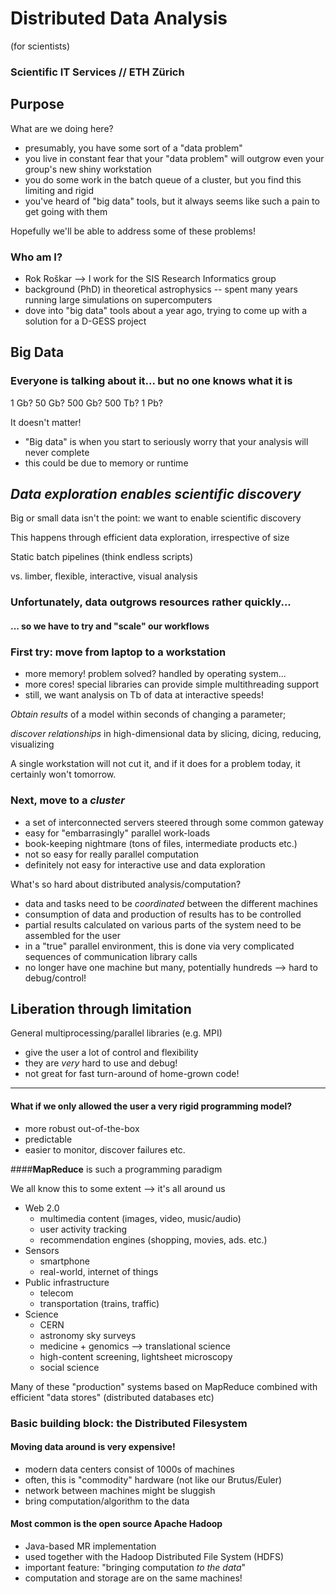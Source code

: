
# Distributed Data Analysis  

(for scientists) <!-- .element: style="font-size:75%;text-align:center" -->

### Scientific IT Services // ETH Zürich



## Purpose

What are we doing here? 

* presumably, you have some sort of a "data problem"
* you live in constant fear that your "data problem" will outgrow even your group's new shiny workstation
* you do some work in the batch queue of a cluster, but you find this limiting and rigid
* you've heard of "big data" tools, but it always seems like such a pain to get going with them

Hopefully we'll be able to address some of these problems!



### Who am I? 

* Rok Roškar --> I work for the SIS Research Informatics group
* background (PhD) in theoretical astrophysics -- spent many years running large simulations on supercomputers
* dove into "big data" tools about a year ago, trying to come up with a solution for a D-GESS project



## Big Data 
### Everyone is talking about it... but no one knows what it is

1 Gb? 50 Gb? 500 Gb? 500 Tb? 1 Pb? <!-- .element: style="text-align:center" -->

It doesn't matter! <!-- .element: style="text-align:center;font-weight:bold" class="fragment" data-fragment-index="1"-->

* "Big data" is when you start to seriously worry that your analysis will never complete <!-- .element: class="fragment" data-fragment-index="2" -->
* this could be due to memory or runtime <!-- .element: class="fragment" data-fragment-index="2" -->



## *Data exploration enables scientific discovery*
Big or small data isn't the point: we want to enable scientific discovery <!-- .element: class="fragment" data-fragment-index="1" -->

This happens through efficient data exploration, irrespective of size <!-- .element: class="fragment" data-fragment-index="2" -->

Static batch pipelines (think endless scripts) <!-- .element: class="fragment" data-fragment-index="3" -->

vs. limber, flexible, interactive, visual analysis <!-- .element: class="fragment" data-fragment-index="4" style="text-align:right"-->



### Unfortunately, data outgrows resources rather quickly...

#### ... so we have to try and "scale" our workflows <!-- .element: class="fragment" data-fragment-index="1" -->



<!-- .slide: data-background="figs/laptop_workstation.svg" data-background-size="contain" -->
### First try: move from laptop to a workstation 

* more memory! problem solved? handled by operating system...
* more cores! special libraries can provide simple multithreading support
* still, we want analysis on Tb of data at interactive speeds! 

*Obtain results* of a model within seconds of changing a parameter; 

*discover relationships* in high-dimensional data by slicing, dicing, reducing, visualizing

A single workstation will not cut it, and if it does for a problem today, it certainly won't tomorrow. 



<!-- .slide: data-background="figs/cluster-computing.svg" data-background-size="contain" -->


<!-- .slide: data-background="figs/cluster-computing.svg" data-background-size="contain"  data-state="background-blur-animation"-->
### Next, move to a *cluster* 

* a set of interconnected servers steered through some common gateway <!-- .element: class="fragment" data-fragment-index="1" -->
* easy for "embarrasingly" parallel work-loads <!-- .element: class="fragment" data-fragment-index="1" -->
* book-keeping nightmare (tons of files, intermediate products etc.) <!-- .element: class="fragment" data-fragment-index="1" -->
* not so easy for really parallel computation <!-- .element: class="fragment" data-fragment-index="1" -->
* definitely not easy for interactive use and data exploration <!-- .element: class="fragment" data-fragment-index="1" -->



What's so hard about distributed analysis/computation? 

* data and tasks need to be *coordinated* between the different machines
* consumption of data and production of results has to be controlled
* partial results calculated on various parts of the system need to be assembled for the user
* in a "true" parallel environment, this is done via very complicated sequences of communication library calls
* no longer have one machine but many, potentially hundreds --> hard to debug/control!



## Liberation through limitation

General multiprocessing/parallel libraries (e.g. MPI)
* give the user a lot of control and flexibility
* they are *very* hard to use and debug!
* not great for fast turn-around of home-grown code!

<hr class="fragment visible" data-fragment-index="0">

<h4 class="fragment visible" data-fragment-index="0">What if we only allowed the user a very rigid programming model?</h4>

<ul style="text-align:left" class="fragment visible" data-fragment-index="0">
<li>more robust out-of-the-box</li>
<li>predictable</li>
<li>easier to monitor, discover failures etc.</li>
</ul>


<!-- .slide: data-background="figs/mapreduce.svg" data-background-size="contain" -->


<!-- .slide: data-background="figs/mapreduce.svg" data-background-size="contain" data-state="background-blur-animation"-->
####**MapReduce** is such a programming paradigm

We all know this to some extent --> it's all around us <!-- .element class="fragment" data-fragment-index="1" style="text-align:center"-->

* Web 2.0 <!-- .element class="fragment" data-fragment-index="2" -->
    * multimedia content (images, video, music/audio) 
    * user activity tracking 
    * recommendation engines (shopping, movies, ads. etc.) 
* Sensors <!-- .element class="fragment" data-fragment-index="3" -->
    * smartphone 
    * real-world, internet of things 
* Public infrastructure <!-- .element class="fragment" data-fragment-index="4" -->
    * telecom
    * transportation (trains, traffic)
* Science <!-- .element class="fragment" data-fragment-index="5" -->
    * CERN 
    * astronomy sky surveys
    * medicine + genomics --> translational science
    * high-content screening, lightsheet microscopy
    * social science

Many of these "production" systems based on MapReduce combined with efficient "data stores" (distributed databases etc) <!-- .element class="fragment" data-fragment-index="6" -->


<!-- .slide: data-background="figs/MapReduce.svg" data-background-size="contain" data-state="background-blur"-->
### Basic building block: the Distributed Filesystem

#### Moving data around is very expensive! 

* modern data centers consist of 1000s of machines
* often, this is "commodity" hardware (not like our Brutus/Euler)
* network between machines might be sluggish
* bring computation/algorithm to the data




#### Most common is the open source Apache Hadoop 

* Java-based MR implementation 
* used together with the Hadoop Distributed File System (HDFS)
* important feature: "bringing computation *to the data*"
* computation and storage are on the same machines!
